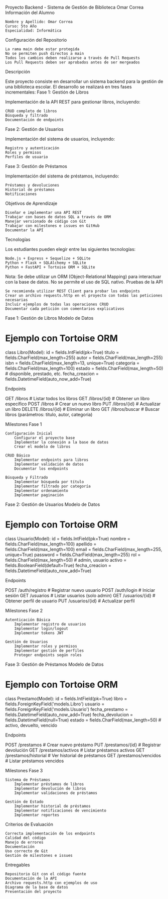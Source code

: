 Proyecto Backend - Sistema de Gestión de Biblioteca Omar Correa
Información del Alumno

    Nombre y Apellido: Omar Correa
    Curso: 5to Año
    Especialidad: Informática

Configuración del Repositorio

    La rama main debe estar protegida
    No se permiten push directos a main
    Todos los cambios deben realizarse a través de Pull Requests
    Los Pull Requests deben ser aprobados antes de ser mergeados

Descripción

Este proyecto consiste en desarrollar un sistema backend para la gestión de una biblioteca escolar. El desarrollo se realizará en tres fases incrementales:
Fase 1: Gestión de Libros

Implementación de la API REST para gestionar libros, incluyendo:

    CRUD completo de libros
    Búsqueda y filtrado
    Documentación de endpoints

Fase 2: Gestión de Usuarios

Implementación del sistema de usuarios, incluyendo:

    Registro y autenticación
    Roles y permisos
    Perfiles de usuario

Fase 3: Gestión de Préstamos

Implementación del sistema de préstamos, incluyendo:

    Préstamos y devoluciones
    Historial de préstamos
    Notificaciones

Objetivos de Aprendizaje

    Diseñar e implementar una API REST
    Trabajar con bases de datos SQL a través de ORM
    Manejar versionado de código con Git
    Trabajar con milestones e issues en GitHub
    Documentar la API

Tecnologías

Los estudiantes pueden elegir entre las siguientes tecnologías:

    Node.js + Express + Sequelize + SQLite
    Python + Flask + SQLAlchemy + SQLite
    Python + FastAPI + Tortoise ORM + SQLite

Nota: Se debe utilizar un ORM (Object-Relational Mapping) para interactuar con la base de datos. No se permite el uso de SQL nativo.
Pruebas de la API

    Se recomienda utilizar REST Client para probar los endpoints
    Crear un archivo requests.http en el proyecto con todas las peticiones necesarias
    Incluir ejemplos de todas las operaciones CRUD
    Documentar cada petición con comentarios explicativos

Fase 1: Gestión de Libros
Modelo de Datos

# Ejemplo con Tortoise ORM
class Libro(Model):
    id = fields.IntField(pk=True)
    titulo = fields.CharField(max_length=255)
    autor = fields.CharField(max_length=255)
    isbn = fields.CharField(max_length=13, unique=True)
    categoria = fields.CharField(max_length=100)
    estado = fields.CharField(max_length=50)  # disponible, prestado, etc.
    fecha_creacion = fields.DatetimeField(auto_now_add=True)

Endpoints

GET    /libros           # Listar todos los libros
GET    /libros/{id}      # Obtener un libro específico
POST   /libros           # Crear un nuevo libro
PUT    /libros/{id}      # Actualizar un libro
DELETE /libros/{id}      # Eliminar un libro
GET    /libros/buscar    # Buscar libros (parámetros: titulo, autor, categoria)

Milestones Fase 1

    Configuración Inicial
        Configurar el proyecto base
        Implementar la conexión a la base de datos
        Crear el modelo de libros

    CRUD Básico
        Implementar endpoints para libros
        Implementar validación de datos
        Documentar los endpoints

    Búsqueda y Filtrado
        Implementar búsqueda por título
        Implementar filtrado por categoría
        Implementar ordenamiento
        Implementar paginación

Fase 2: Gestión de Usuarios
Modelo de Datos

# Ejemplo con Tortoise ORM
class Usuario(Model):
    id = fields.IntField(pk=True)
    nombre = fields.CharField(max_length=100)
    apellido = fields.CharField(max_length=100)
    email = fields.CharField(max_length=255, unique=True)
    password = fields.CharField(max_length=255)
    rol = fields.CharField(max_length=50)  # admin, usuario
    activo = fields.BooleanField(default=True)
    fecha_creacion = fields.DatetimeField(auto_now_add=True)

Endpoints

POST   /auth/registro    # Registrar nuevo usuario
POST   /auth/login       # Iniciar sesión
GET    /usuarios         # Listar usuarios (solo admin)
GET    /usuarios/{id}    # Obtener perfil de usuario
PUT    /usuarios/{id}    # Actualizar perfil

Milestones Fase 2

    Autenticación Básica
        Implementar registro de usuarios
        Implementar login/logout
        Implementar tokens JWT

    Gestión de Usuarios
        Implementar roles y permisos
        Implementar gestión de perfiles
        Proteger endpoints según roles

Fase 3: Gestión de Préstamos
Modelo de Datos

# Ejemplo con Tortoise ORM
class Prestamo(Model):
    id = fields.IntField(pk=True)
    libro = fields.ForeignKeyField('models.Libro')
    usuario = fields.ForeignKeyField('models.Usuario')
    fecha_prestamo = fields.DatetimeField(auto_now_add=True)
    fecha_devolucion = fields.DatetimeField(null=True)
    estado = fields.CharField(max_length=50)  # activo, devuelto, vencido

Endpoints

POST   /prestamos           # Crear nuevo préstamo
PUT    /prestamos/{id}      # Registrar devolución
GET    /prestamos/activos   # Listar préstamos activos
GET    /prestamos/historial # Ver historial de préstamos
GET    /prestamos/vencidos  # Listar préstamos vencidos

Milestones Fase 3

    Sistema de Préstamos
        Implementar préstamos de libros
        Implementar devolución de libros
        Implementar validaciones de préstamos

    Gestión de Estado
        Implementar historial de préstamos
        Implementar notificaciones de vencimiento
        Implementar reportes

Criterios de Evaluación

    Correcta implementación de los endpoints
    Calidad del código
    Manejo de errores
    Documentación
    Uso correcto de Git
    Gestión de milestones e issues

Entregables

    Repositorio Git con el código fuente
    Documentación de la API
    Archivo requests.http con ejemplos de uso
    Diagrama de la base de datos
    Presentación del proyecto
